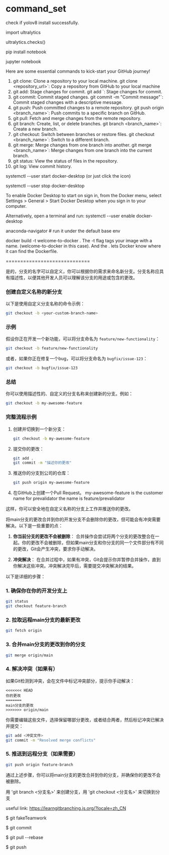 # command_set


check if yolov8 install successfully. 

import ultralytics

ultralytics.checks()


pip install notebook

jupyter notebook


Here are some essential commands to kick-start your GitHub journey!
1. git clone: Clone a repository to your local machine.
git clone <repository_url>`: Copy a repository from GitHub to your local machine
2. git add: Stage changes for commit.
git add <file>`: Stage changes for commit.
3. git commit: Commit staged changes.
git commit -m "Commit message"`: Commit staged changes with a descriptive message.
4. git push: Push committed changes to a remote repository.
git push origin <branch_name>`: Push commits to a specific branch on GitHub.
5. git pull: Fetch and merge changes from the remote repository.
6. git branch: Create, list, or delete branches.
git branch <branch_name>`: Create a new branch.
7. git checkout: Switch between branches or restore files.
git checkout <branch_name>`: Switch to a different branch.
8. git merge: Merge changes from one branch into another.
git merge <branch_name>`: Merge changes from one branch into the current branch.
9. git status: View the status of files in the repository.
10. git log: View commit history.



systemctl --user start docker-desktop (or just click the icon)

systemctl --user stop docker-desktop

To enable Docker Desktop to start on sign in, from the Docker menu, select Settings > General > Start Docker Desktop when you sign in to your computer.

Alternatively, open a terminal and run:
 systemctl --user enable docker-desktop


anaconda-navigator # run it under the default base env



docker build -t welcome-to-docker .
The -t flag tags your image with a name. (welcome-to-docker in this case). And the . lets Docker know where it can find the Dockerfile.


=============================

是的，分支的名字可以自定义，你可以根据你的需求来命名新分支。分支名称应具有描述性，以便其他开发人员可以理解该分支的用途或包含的更改。

### 创建自定义名称的新分支

以下是使用自定义分支名称的命令示例：

```bash
git checkout -b <your-custom-branch-name>
```

### 示例

假设你正在开发一个新功能，可以将分支命名为 `feature/new-functionality`：

```bash
git checkout -b feature/new-functionality
```

或者，如果你正在修复一个bug，可以将分支命名为 `bugfix/issue-123`：

```bash
git checkout -b bugfix/issue-123
```

### 总结

你可以使用描述性的、自定义的分支名称来创建新的分支。例如：

```bash
git checkout -b my-awesome-feature
```

### 完整流程示例

1. 创建并切换到一个新分支：

   ```bash
   git checkout -b my-awesome-feature
   ```

2. 提交你的更改：

   ```bash
   git add .
   git commit -m "描述你的更改"
   ```

3. 推送你的分支到公司的仓库：

   ```bash
   git push origin my-awesome-feature
   ```

4. 在GitHub上创建一个Pull Request。 my-awesome-feature is the customer name for prevalidator the name is feature/prevalidator

这样，你可以安全地在自定义名称的分支上工作并推送你的更改。


将main分支的更改合并到你的开发分支不会删除你的更改，但可能会有冲突需要解决。以下是一些重要的点：

1. **你当前分支的更改不会被删除**：
   合并操作会尝试将两个分支的更改整合在一起。你的更改不会被删除，但如果main分支和你分支的同一个文件部分有不同的更改，Git会产生冲突，要求你手动解决。

2. **冲突解决**：
   在合并过程中，如果有冲突，Git会提示你并暂停合并操作，直到你解决这些冲突。冲突解决完毕后，需要提交冲突解决的结果。

以下是详细的步骤：

### 1. 确保你在你的开发分支上
   ```bash
   git status
   git checkout feature-branch
   ```

### 2. 拉取远程main分支的最新更改
   ```bash
   git fetch origin
   ```

### 3. 合并main分支的更改到你的分支
   ```bash
   git merge origin/main
   ```

### 4. 解决冲突（如果有）
   如果Git检测到冲突，会在文件中标记冲突部分，提示你手动解决：

   ```text
   <<<<<<< HEAD
   你的更改
   =======
   main分支的更改
   >>>>>>> origin/main
   ```

   你需要编辑这些文件，选择保留哪部分更改，或者结合两者，然后标记冲突已解决并提交：

   ```bash
   git add <冲突文件>
   git commit -m "Resolved merge conflicts"
   ```

### 5. 推送到远程分支（如果需要）
   ```bash
   git push origin feature-branch
   ```

通过上述步骤，你可以将main分支的更改合并到你的分支，并确保你的更改不会被删除。

用 'git branch <分支名>' 来创建分支，用 'git checkout <分支名>' 来切换到分支

useful link:
https://learngitbranching.js.org/?locale=zh_CN

$ git fakeTeamwork

$ git commit

$ git pull --rebase

$ git push
